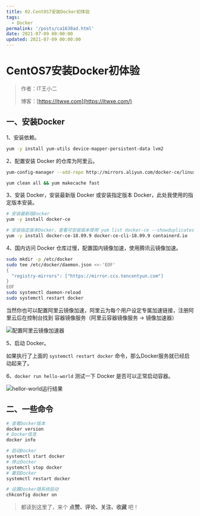 ```yaml
---
title: 02.CentOS7安装Docker初体验
tags:
  - Docker
permalink: '/posts/ca1638ad.html'
date: 2021-07-09 00:00:00
updated: 2021-07-09 00:00:00
---
```


# CentOS7安装Docker初体验

> 作者：IT王小二
>
> 博客：[https://itwxe.com](https://itwxe.com/)

## 一、安装Docker

1、安装依赖。

```bash
yum -y install yum-utils device-mapper-persistent-data lvm2
```
2、配置安装 Docker 的仓库为阿里云。

```bash
yum-config-manager --add-repo http://mirrors.aliyun.com/docker-ce/linux/centos/docker-ce.repo
```

```bash
yum clean all && yum makecache fast
```

3、安装 Docker，安装最新版 Docker 或安装指定版本 Docker，此处我使用的指定版本安装。

```bash
# 安装最新版Docker
yum -y install docker-ce

# 安装指定版本Docker，查看可安装版本使用`yum list docker-ce --showduplicates | sort -r`查看
yum -y install docker-ce-18.09.9 docker-ce-cli-18.09.9 containerd.io
```

4、国内访问 Docker 仓库过慢，配置国内镜像加速，使用腾讯云镜像加速。

```bash
sudo mkdir -p /etc/docker
sudo tee /etc/docker/daemon.json <<-'EOF'
{
  "registry-mirrors": ["https://mirror.ccs.tencentyun.com"]
}
EOF
sudo systemctl daemon-reload
sudo systemctl restart docker
```

当然你也可以配置阿里云镜像加速，阿里云为每个用户设定专属加速链接，注册阿里云后在控制台找到 容器镜像服务（阿里云容器镜像服务 -> 镜像加速器）

![配置阿里云镜像加速器](https://images.itwxe.com/images/2021/08/05/1e8a0390e0d7f.png)

5、启动 Docker。

如果执行了上面的 `systemctl restart docker` 命令，那么Docker服务就已经启动起来了。

6、`docker run hello-world` 测试一下 Docker 是否可以正常启动容器。

![hellor-world运行结果](https://images.itwxe.com/images/2021/08/05/012a77a71b75b.png)

## 二、一些命令

```bash
# 查看Docker版本
docker version
# Docker信息
docker info

# 启动Docker
systemctl start docker
# 停止Docker
systemctl stop docker
# 重启Docker
systemctl restart docker

# 设置Docker随系统启动
chkconfig docker on
```

> 都读到这里了，来个 **点赞、评论、关注、收藏** 吧！
